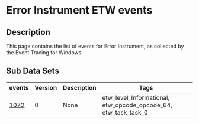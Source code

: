 # Error Instrument ETW events

## Description
This page contains the list of events for Error Instrument, as collected by the Event Tracing for Windows.

## Sub Data Sets
|events|Version|Description|Tags|
|---|---|---|---|
|[1072](events/event-1072.md)|0|None|etw_level_Informational, etw_opcode_opcode_64, etw_task_task_0|
